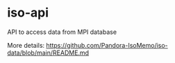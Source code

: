 # iso-api
API to access data from MPI database

More details: https://github.com/Pandora-IsoMemo/iso-data/blob/main/README.md

